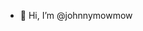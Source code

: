 - 👋 Hi, I’m @johnnymowmow 

<!---
johnnymowmow/johnnymowmow is a ✨ special ✨ repository because its `README.md` (this file) appears on your GitHub profile.
You can click the Preview link to take a look at your changes.
--->
